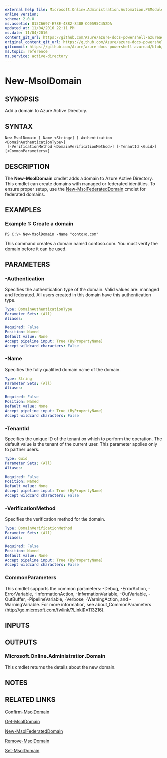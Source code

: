 ```yaml
---
external help file: Microsoft.Online.Administration.Automation.PSModule.dll-Help.xml
online version:
schema: 2.0.0
ms.assetid: 013C6697-E78E-4882-840B-CC0595C452DA
updated_at: 11/04/2016 22:11 PM
ms.date: 11/04/2016
content_git_url: https://github.com/Azure/azure-docs-powershell-azuread/blob/VinceSmith-patch-9/Azure%20AD%20Cmdlets/MSOnline/v1/New-MsolDomain.md
original_content_git_url: https://github.com/Azure/azure-docs-powershell-azuread/blob/VinceSmith-patch-9/Azure%20AD%20Cmdlets/MSOnline/v1/New-MsolDomain.md
gitcommit: https://github.com/Azure/azure-docs-powershell-azuread/blob/3c22ad9f927dcfe00a363b1a2c343fc086da2ac5
ms.topic: reference
ms.service: active-directory
---
```


# New-MsolDomain

## SYNOPSIS
Add a domain to Azure Active Directory.

## SYNTAX

```
New-MsolDomain [-Name <String>] [-Authentication <DomainAuthenticationType>]
 [-VerificationMethod <DomainVerificationMethod>] [-TenantId <Guid>] [<CommonParameters>]
```

## DESCRIPTION
The **New-MsolDomain** cmdlet adds a domain to Azure Active Directory.
This cmdlet can create domains with managed or federated identities.
To ensure proper setup, use the [New-MsolFederatedDomain](./New-MsolFederatedDomain.md) cmdlet for federated domains.

## EXAMPLES

### Example 1: Create a domain

```
PS C:\> New-MsolDomain -Name "contoso.com"
```

This command creates a domain named contoso.com.
You must verify the domain before it can be used.

## PARAMETERS

### -Authentication
Specifies the authentication type of the domain.
Valid values are: managed and federated.
All users created in this domain have this authentication type.

```yaml
Type: DomainAuthenticationType
Parameter Sets: (All)
Aliases:

Required: False
Position: Named
Default value: None
Accept pipeline input: True (ByPropertyName)
Accept wildcard characters: False
```

### -Name
Specifies the fully qualified domain name of the domain.

```yaml
Type: String
Parameter Sets: (All)
Aliases:

Required: False
Position: Named
Default value: None
Accept pipeline input: True (ByPropertyName)
Accept wildcard characters: False
```

### -TenantId
Specifies the unique ID of the tenant on which to perform the operation.
The default value is the tenant of the current user.
This parameter applies only to partner users.

```yaml
Type: Guid
Parameter Sets: (All)
Aliases:

Required: False
Position: Named
Default value: None
Accept pipeline input: True (ByPropertyName)
Accept wildcard characters: False
```

### -VerificationMethod
Specifies the verification method for the domain.

```yaml
Type: DomainVerificationMethod
Parameter Sets: (All)
Aliases:

Required: False
Position: Named
Default value: None
Accept pipeline input: True (ByPropertyName)
Accept wildcard characters: False
```

### CommonParameters
This cmdlet supports the common parameters: -Debug, -ErrorAction, -ErrorVariable, -InformationAction, -InformationVariable, -OutVariable, -OutBuffer, -PipelineVariable, -Verbose, -WarningAction, and -WarningVariable. For more information, see about_CommonParameters (http://go.microsoft.com/fwlink/?LinkID=113216).

## INPUTS

## OUTPUTS

### Microsoft.Online.Administration.Domain
This cmdlet returns the details about the new domain.

## NOTES

## RELATED LINKS
[Confirm-MsolDomain](./Confirm-MsolDomain.md)

[Get-MsolDomain](./Get-MsolDomain.md)

[New-MsolFederatedDomain](./New-MsolFederatedDomain.md)

[Remove-MsolDomain](./Remove-MsolDomain.md)

[Set-MsolDomain](./Set-MsolDomain.md)
